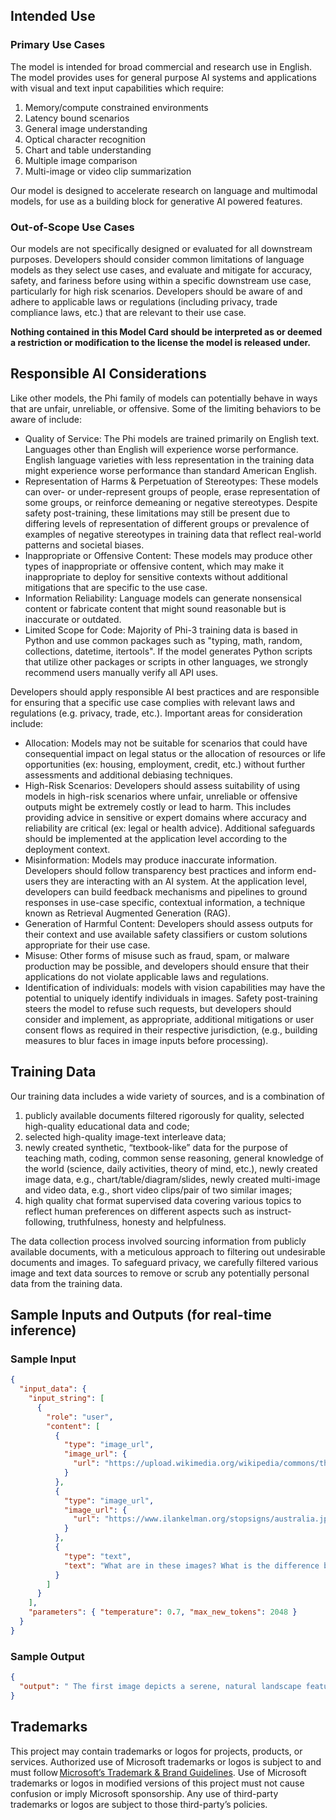 ## Intended Use

### Primary Use Cases

The model is intended for broad commercial and research use in English. The model provides uses for general purpose AI systems and applications with visual and text input capabilities which require:

1) Memory/compute constrained environments
2) Latency bound scenarios
3) General image understanding
4) Optical character recognition
5) Chart and table understanding
6) Multiple image comparison
7) Multi-image or video clip summarization

Our model is designed to accelerate research on language and multimodal models, for use as a building block for generative AI powered features. 

### Out-of-Scope Use Cases

Our models are not specifically designed or evaluated for all downstream purposes. Developers should consider common limitations of language models as they select use cases, and evaluate and mitigate for accuracy, safety, and fariness before using within a specific downstream use case, particularly for high risk scenarios. Developers should be aware of and adhere to applicable laws or regulations (including privacy, trade compliance laws, etc.) that are relevant to their use case.

**Nothing contained in this Model Card should be interpreted as or deemed a restriction or modification to the license the model is released under.** 

## Responsible AI Considerations

Like other models, the Phi family of models can potentially behave in ways that are unfair, unreliable, or offensive. Some of the limiting behaviors to be aware of include:

* Quality of Service: The Phi models are trained primarily on English text. Languages other than English will experience worse performance. English language varieties with less representation in the training data might experience worse performance than standard American English.
* Representation of Harms & Perpetuation of Stereotypes: These models can over- or under-represent groups of people, erase representation of some groups, or reinforce demeaning or negative stereotypes. Despite safety post-training, these limitations may still be present due to differing levels of representation of different groups or prevalence of examples of negative stereotypes in training data that reflect real-world patterns and societal biases.
* Inappropriate or Offensive Content: These models may produce other types of inappropriate or offensive content, which may make it inappropriate to deploy for sensitive contexts without additional mitigations that are specific to the use case.
* Information Reliability: Language models can generate nonsensical content or fabricate content that might sound reasonable but is inaccurate or outdated.
* Limited Scope for Code: Majority of Phi-3 training data is based in Python and use common packages such as "typing, math, random, collections, datetime, itertools". If the model generates Python scripts that utilize other packages or scripts in other languages, we strongly recommend users manually verify all API uses.

Developers should apply responsible AI best practices and are responsible for ensuring that a specific use case complies with relevant laws and regulations (e.g. privacy, trade, etc.). Important areas for consideration include:

* Allocation: Models may not be suitable for scenarios that could have consequential impact on legal status or the allocation of resources or life opportunities (ex: housing, employment, credit, etc.) without further assessments and additional debiasing techniques.
* High-Risk Scenarios: Developers should assess suitability of using models in high-risk scenarios where unfair, unreliable or offensive outputs might be extremely costly or lead to harm. This includes providing advice in sensitive or expert domains where accuracy and reliability are critical (ex: legal or health advice). Additional safeguards should be implemented at the application level according to the deployment context.
* Misinformation: Models may produce inaccurate information. Developers should follow transparency best practices and inform end-users they are interacting with an AI system. At the application level, developers can build feedback mechanisms and pipelines to ground responses in use-case specific, contextual information, a technique known as Retrieval Augmented Generation (RAG).
* Generation of Harmful Content: Developers should assess outputs for their context and use available safety classifiers or custom solutions appropriate for their use case.
* Misuse: Other forms of misuse such as fraud, spam, or malware production may be possible, and developers should ensure that their applications do not violate applicable laws and regulations.
* Identification of individuals: models with vision capabilities may have the potential to uniquely identify individuals in images. Safety post-training steers the model to refuse such requests, but developers should consider and implement, as appropriate, additional mitigations or user consent flows as required in their respective jurisdiction, (e.g., building measures to blur faces in image inputs before processing).

## Training Data

Our training data includes a wide variety of sources, and is a combination of 
1) publicly available documents filtered rigorously for quality, selected high-quality educational data and code;
2) selected high-quality image-text interleave data;
3) newly created synthetic, “textbook-like” data for the purpose of teaching math, coding, common sense reasoning, general knowledge of the world (science, daily activities, theory of mind, etc.), newly created image data, e.g., chart/table/diagram/slides, newly created multi-image and video data, e.g., short video clips/pair of two similar images;
4) high quality chat format supervised data covering various topics to reflect human preferences on different aspects such as instruct-following, truthfulness, honesty and helpfulness.

The data collection process involved sourcing information from publicly available documents, with a meticulous approach to filtering out undesirable documents and images. To safeguard privacy, we carefully filtered various image and text data sources to remove or scrub any potentially personal data from the training data.

## Sample Inputs and Outputs (for real-time inference)

### Sample Input

```json
{
  "input_data": {
    "input_string": [
      {
        "role": "user",
        "content": [
          {
            "type": "image_url",
            "image_url": {
              "url": "https://upload.wikimedia.org/wikipedia/commons/thumb/d/dd/Gfp-wisconsin-madison-the-nature-boardwalk.jpg/2560px-Gfp-wisconsin-madison-the-nature-boardwalk.jpg"
            }
          },
          {
            "type": "image_url",
            "image_url": {
              "url": "https://www.ilankelman.org/stopsigns/australia.jpg"
            }
          },
          {
            "type": "text",
            "text": "What are in these images? What is the difference between two images?"
          }
        ]
      }
    ],
    "parameters": { "temperature": 0.7, "max_new_tokens": 2048 }
  }
}
```

### Sample Output

```json
{
  "output": " The first image depicts a serene, natural landscape featuring a boardwalk winding through a marsh-like area with tall grasses and a clear sky. The second image shows an urban setting with a stop sign in the foreground, a black SUV parked on the street, and traditional Chinese architecture in the background, including a red and gold gate with Chinese characters. The main difference is the setting: one is natural and tranquil, the other is urban and bustling."
}
```

## Trademarks
This project may contain trademarks or logos for projects, products, or services. Authorized use of Microsoft trademarks or logos is subject to and must follow [Microsoft’s Trademark & Brand Guidelines](https://www.microsoft.com/en-us/legal/intellectualproperty/trademarks). Use of Microsoft trademarks or logos in modified versions of this project must not cause confusion or imply Microsoft sponsorship. Any use of third-party trademarks or logos are subject to those third-party’s policies.
